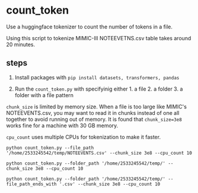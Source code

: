 # count_token
Use a huggingface tokenizer to count the number of tokens in a file.

Using this script to tokenize MIMIC-III NOTEEVETNS.csv table takes around 20 minutes.

## steps
1. Install packages with
`pip install datasets, transformers, pandas`

2. Run the `count_token.py` with specifyinig either 1. a file 2. a folder 3. a folder with a file pattern

`chunk_size` is limited by memory size. When a file is too large like MIMIC's NOTEEVENTS.csv, you may want to read it in chunks instead of one all together to avoid running out of memory. It is found that `chunk_size=3e8` works fine for a machine with 30 GB memory.

`cpu_count` uses multiple CPUs for tokenization to make it faster.


`python count_token.py --file_path '/home/2533245542/temp/NOTEEVENTS.csv' --chunk_size 3e8 --cpu_count 10`

`python count_token.py --folder_path '/home/2533245542/temp/' --chunk_size 3e8 --cpu_count 10`

`python count_token.py --folder_path '/home/2533245542/temp/' --file_path_ends_with '.csv' --chunk_size 3e8 --cpu_count 10`



